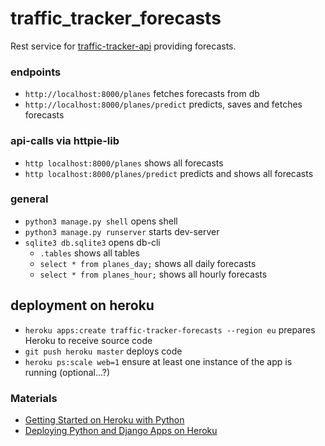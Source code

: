 # traffic_tracker_forecasts

Rest service for [traffic-tracker-api](https://github.com/j-o-e-d-o-e/traffic_tracker_api) providing forecasts.

### endpoints
- `http://localhost:8000/planes` fetches forecasts from db
- `http://localhost:8000/planes/predict` predicts, saves and fetches forecasts

### api-calls via httpie-lib
- `http localhost:8000/planes` shows all forecasts
- `http localhost:8000/planes/predict` predicts and shows all forecasts

### general
- `python3 manage.py shell` opens shell
- `python3 manage.py runserver` starts dev-server
- `sqlite3 db.sqlite3` opens db-cli
    - `.tables` shows all tables
    - `select * from planes_day;` shows all daily forecasts
    - `select * from planes_hour;` shows all hourly forecasts

## deployment on heroku
- `heroku apps:create traffic-tracker-forecasts --region eu` prepares Heroku to receive source code
- `git push heroku master` deploys code
- `heroku ps:scale web=1` ensure at least one instance of the app is running (optional...?)


### Materials
- [Getting Started on Heroku with Python](https://devcenter.heroku.com/articles/getting-started-with-python)
- [Deploying Python and Django Apps on Heroku](https://devcenter.heroku.com/articles/deploying-python)
